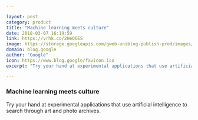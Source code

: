 ```yaml
---

layout: post
category: product
title: "Machine learning meets culture"
date: 2018-03-07 16:19:59
link: https://vrhk.co/2HeQ6ES
image: https://storage.googleapis.com/gweb-uniblog-publish-prod/images/3298_ArtPalette_02_1280x720.max-2800x2800.jpg
domain: blog.google
author: "Google"
icon: https://www.blog.google/favicon.ico
excerpt: "Try your hand at experimental applications that use artificial intelligence to search through art and photo archives."

---
```


### Machine learning meets culture

Try your hand at experimental applications that use artificial intelligence to search through art and photo archives.